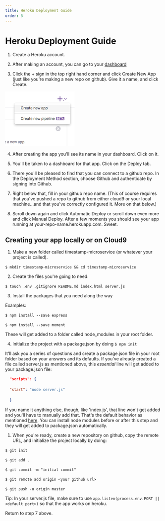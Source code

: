 ```yaml
---
title: Heroku Deployment Guide
order: 5
---
```

# Heroku Deployment Guide

1. Create a Heroku account.

2. After making an account, you can go to your [dashboard](https://dashboard.heroku.com/apps)

3. Click the + sign in the top right hand corner and click Create New App (just like you're making a new repo on github). Give it a name, and click Create.

  ![Image for 'Create New Heroku App'](./images/Heroku-Deployment-Guide/new-heroku-app.png)

4. After creating the app you'll see its name in your dashboard. Click on it.

5. You'll be taken to a dashboard for that app. Click on the Deploy tab.

6. There you'll be pleased to find that you can connect to a github repo. In the Deployment Method section, choose Github and authenticate by signing into Github.

7. Right below that, fill in your github repo name. (This of course requires that you've pushed a repo to github from either cloud9 or your local machine...and that you've correctly configured it. More on that below.)

8. Scroll down again and click Automatic Deploy or scroll down even more and click Manual Deploy. After a few moments you should see your app running at your-repo-name.herokuapp.com. Sweet.

## Creating your app locally or on Cloud9

1. Make a new folder called timestamp-microservice (or whatever your project is called).

  `$ mkdir timestamp-microservice && cd timestamp-microservice`

2. Create the files you're going to need:

  `$ touch .env .gitignore README.md index.html server.js`

3. Install the packages that you need along the way

  Examples:

  `$ npm install --save express`

  `$ npm install --save moment`

  These will get added to a folder called node_modules in your root folder.

4. Initialize the project with a package.json by doing `$ npm init`

  It'll ask you a series of questions and create a package.json file in your root folder based on your answers and its defaults. If you've already created a file called server.js as mentioned above, this _essential_ line will get added to your package.json file:

```json
  "scripts": {

  "start": "node server.js"

  }
```

If you name it anything else, though, like 'index.js', that line won't get added and you'll have to manually add that. That's the default behavior as mentioned [here](https://docs.npmjs.com/files/package.json#default-values). You can install node modules before or after this step and they will get added to package.json automatically.

1. When you're ready, create a new repository on github, copy the remote URL, and initialize the project locally by doing:

  `$ git init`

  `$ git add .`

  `$ git commit -m "initial commit"`

  `$ git remote add origin <your github url>`

  `$ git push -u origin master`

Tip: In your server.js file, make sure to use `app.listen(process.env.PORT || <default port>)` so that the app works on heroku.

Return to step 7 above.

